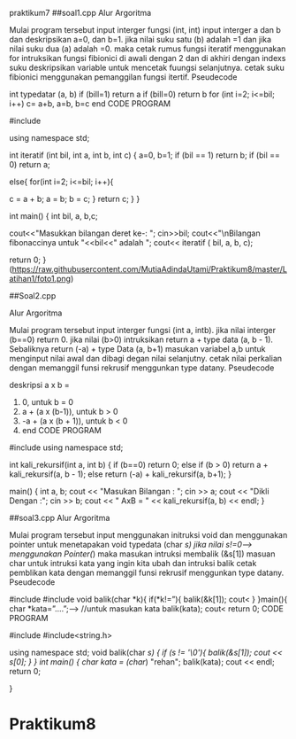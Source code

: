 praktikum7
##soal1.cpp Alur Argoritma

Mulai program tersebut
input interger fungsi (int, int)
input interger a dan b dan deskripsikan a=0, dan b=1.
jika nilai suku satu (b) adalah =1 dan jika nilai suku dua (a) adalah =0.
maka cetak rumus fungsi iteratif menggunakan for intruksikan fungsi fibionici di awali dengan 2 dan di akhiri dengan indexs suku
deskripsikan variable untuk mencetak fuungsi selanjutnya.
cetak suku fibionici menggunakan pemanggilan fungsi itertif.
Pseudecode

int typedatar (a, b)
if (bill=1) return a
if (bill=0) return b
for (int i=2; i<=bil; i++)
c= a+b, a=b, b=c
end
CODE PROGRAM

#include <iostream>

using namespace std;

int iteratif (int bil, int a, int b, int c)
{
a=0, b=1;
if (bil == 1) return b;
if (bil == 0) return a;

else{
for(int i=2; i<=bil; i++){

c = a + b;
a = b;
b = c;
}
return c;
}
}

int main()
{
int bil, a, b,c;

cout<<"Masukkan bilangan deret ke-: ";
cin>>bil;
cout<<"\nBilangan fibonaccinya untuk "<<bil<<" adalah ";
cout<< iteratif ( bil,  a,  b,  c);

return 0;
}
(https://raw.githubusercontent.com/MutiaAdindaUtami/Praktikum8/master/Latihan1/foto1.png)


##Soal2.cpp

Alur Argoritma

Mulai program tersebut
input interger fungsi (int a, intb).
jika nilai interger (b==0) return 0.
jika nilai (b>0) intruksikan return a + type data (a, b - 1).
Sebaliknya return (-a) + type Data (a, b+1)
masukan variabel a,b untuk menginput nilai awal dan dibagi degan nilai selanjutny.
cetak nilai perkalian dengan memanggil funsi rekrusif menggunkan type datany.
Pseudecode

deskripsi a x b =
1. 0, untuk b = 0
2. a + (a x (b-1)), untuk b > 0
3. -a + (a x (b + 1)), untuk b < 0
4. end
CODE PROGRAM

#include <iostream>
using namespace std;


int kali_rekursif(int a, int b)
{
 if (b==0)
  return 0;
 else if (b > 0)
  return a + kali_rekursif(a, b - 1);
 else
  return (-a) + kali_rekursif(a, b+1);
}


main()
{
 int a, b;
 cout << "Masukan Bilangan : ";
 cin >> a;
 cout << "Dikli Dengan :";
 cin >> b;
 cout << " AxB = " << kali_rekursif(a, b) << endl;
}


##soal3.cpp Alur Argoritma

Mulai program tersebut
input menggunakan initruksi void dan menggunakan pointer untuk menetapakan void typedata (char *s)
jika nilai s!=0--> menggunakan Pointer(*) maka masukan intruksi membalik (&s[1])
masuan char untuk intruksi kata yang ingin kita ubah dan intruksi balik
cetak pemblikan kata dengan memanggil funsi rekrusif menggunkan type datany.
Pseudecode

#include
#include
void balik(char *k){
if(*k!=”){
balik(&k[1]);
cout<
}
}main(){
char *kata=”....”;--> //untuk masukan kata
balik(kata);
cout<
return 0;
CODE PROGRAM

#include<iostream>
#include<string.h>

using namespace std;
void balik(char *s)
{ if (*s != '\0'){
balik(&s[1]);
cout << s[0];
}
}
int main()
{
      char* kata = (char*) "rehan";
    balik(kata); cout << endl;
    return 0;

}


# Praktikum8
